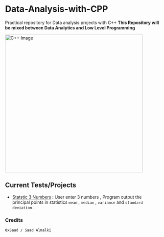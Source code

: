 # Data-Analysis-with-CPP
Practical repository for Data analysis projects with C++
**This Repository will be mixed between Data Analytics and Low Level Programming**

<img src = "https://upload.wikimedia.org/wikipedia/commons/thumb/1/18/ISO_C%2B%2B_Logo.svg/640px-ISO_C%2B%2B_Logo.svg.png" width = "450px" alt="C++ Image" >

## Current Tests/Projects

- [Statstic 3 Numbers](Statistic3nums.cpp) : User enter 3 numbers , Program output the principal points in statistics `mean` , `median` , `variance` and `standard deviation` .

### Credits
`0xSaad / Saad Almalki`
